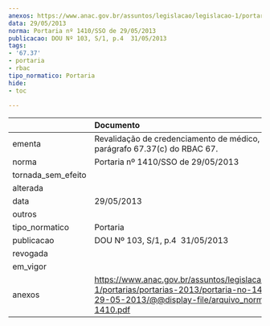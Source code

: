 ```yaml
---
anexos: https://www.anac.gov.br/assuntos/legislacao/legislacao-1/portarias/portarias-2013/portaria-no-1410-sso-de-29-05-2013/@@display-file/arquivo_norma/PA2013-1410.pdf
data: 29/05/2013
norma: Portaria nº 1410/SSO de 29/05/2013
publicacao: DOU Nº 103, S/1, p.4  31/05/2013
tags:
- '67.37'
- portaria
- rbac
tipo_normatico: Portaria
hide: 
- toc 
 
---
```


|                    | Documento                                                                                                                                                         |
|:-------------------|:------------------------------------------------------------------------------------------------------------------------------------------------------------------|
| ementa             | Revalidação de credenciamento de médico, com base no parágrafo 67.37(c) do RBAC 67.                                                                               |
| norma              | Portaria nº 1410/SSO de 29/05/2013                                                                                                                                |
| tornada_sem_efeito |                                                                                                                                                                   |
| alterada           |                                                                                                                                                                   |
| data               | 29/05/2013                                                                                                                                                        |
| outros             |                                                                                                                                                                   |
| tipo_normatico     | Portaria                                                                                                                                                          |
| publicacao         | DOU Nº 103, S/1, p.4  31/05/2013                                                                                                                                  |
| revogada           |                                                                                                                                                                   |
| em_vigor           |                                                                                                                                                                   |
| anexos             | https://www.anac.gov.br/assuntos/legislacao/legislacao-1/portarias/portarias-2013/portaria-no-1410-sso-de-29-05-2013/@@display-file/arquivo_norma/PA2013-1410.pdf |